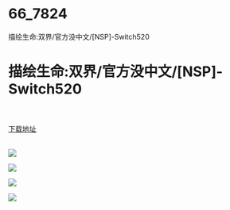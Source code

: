 # 66_7824
描绘生命:双界/官方没中文/[NSP]-Switch520
# 描绘生命:双界/官方没中文/[NSP]-Switch520
 <br/></br>
[下载地址](https://www.switch520.cc/article/7824 "下载地址")
<br/></br>

<p><img src="https://www.switch520.cc/muke_img/upload_art_editor_20201212-1_f09a1729b0bca3e2345ee1c1c5984413.jpg"></p>
<p><img src="https://www.switch520.cc/muke_img/upload_art_editor_20201212-1_61ba6aad7e6edef5a4ea39d202fb86fb.jpg"></p>
<p><img src="https://www.switch520.cc/muke_img/upload_art_editor_20201212-1_308dc3ea5db76aa05e4e6848d696aab2.jpg"></p>
<p><img src="https://www.switch520.cc/muke_img/upload_art_editor_20201212-1_0206b59fd6384fc2f519c5ace62ee131.jpg"></p>
<p><strong><span style="color:#D9D9D9">&nbsp;</span></strong></p>
<p><strong><span style="color:#D9D9D9">&nbsp;</span></strong></p>
